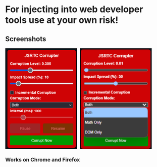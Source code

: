 # For injecting into web developer tools use at your own risk!

## Screenshots

<div style="display: flex; gap: 10px;">

  <img src="./Screenshot 2025-06-24 144604.png" alt="Screenshot 1" width="45%" />
  
  <img src="./Screenshot 2025-06-24 144255.png" alt="Screenshot 2" width="45%" />

</div>

### Works on Chrome and Firefox
